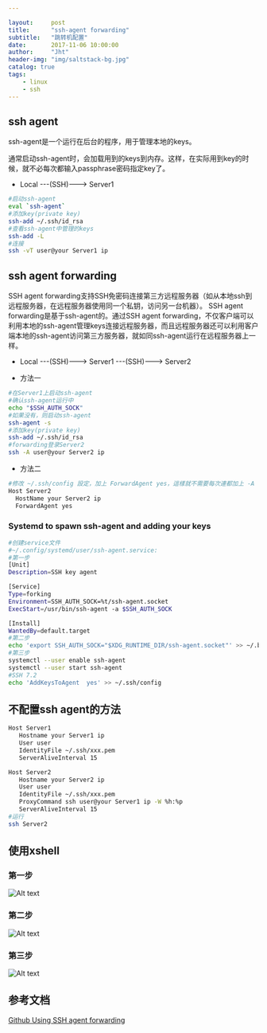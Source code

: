 ```yaml
---

layout:     post
title:      "ssh-agent forwarding"
subtitle:   "跳转机配置"
date:       2017-11-06 10:00:00
author:     "Jht"
header-img: "img/saltstack-bg.jpg"
catalog: true
tags:
    - linux
    - ssh
---
```


## ssh agent


ssh-agent是一个运行在后台的程序，用于管理本地的keys。

通常启动ssh-agent时，会加载用到的keys到内存。这样，在实际用到key的时候，就不必每次都输入passphrase密码指定key了。

- Local ---(SSH)---> Server1

```bash
#启动ssh-agent
eval `ssh-agent`
#添加key(private key)
ssh-add ~/.ssh/id_rsa
#查看ssh-agent中管理的keys
ssh-add -L
#连接
ssh -vT user@your Server1 ip
```

## ssh agent forwarding

SSH agent forwarding支持SSH免密码连接第三方远程服务器（如从本地ssh到远程服务器，在远程服务器使用同一个私钥，访问另一台机器）。
SSH agent forwarding是基于ssh-agent的。通过SSH agent forwarding，不仅客户端可以利用本地的ssh-agent管理keys连接远程服务器，而且远程服务器还可以利用客户端本地的ssh-agent访问第三方服务器，就如同ssh-agent运行在远程服务器上一样。

- Local ---(SSH)---> Server1 ---(SSH)---> Server2 

- 方法一

```bash
#在Server1上启动ssh-agent
#确认ssh-agent运行中
echo "$SSH_AUTH_SOCK"
#如果没有，则启动ssh-agent
ssh-agent -s
#添加key(private key)
ssh-add ~/.ssh/id_rsa
#forwarding登录Server2
ssh -A user@your Server2 ip
```

- 方法二

```bash
#修改 ~/.ssh/config 設定，加上 ForwardAgent yes，這樣就不需要每次連都加上 -A 參數。例如
Host Server2
  HostName your Server2 ip
  ForwardAgent yes

```

### Systemd to spawn ssh-agent and adding your keys

 ```bash
 #创建service文件
 #~/.config/systemd/user/ssh-agent.service:
#第一步
[Unit]
Description=SSH key agent

[Service]
Type=forking
Environment=SSH_AUTH_SOCK=%t/ssh-agent.socket
ExecStart=/usr/bin/ssh-agent -a $SSH_AUTH_SOCK

[Install]
WantedBy=default.target
#第二步
echo 'export SSH_AUTH_SOCK="$XDG_RUNTIME_DIR/ssh-agent.socket"' >> ~/.bash_profile
#第三步
systemctl --user enable ssh-agent
systemctl --user start ssh-agent
#SSH 7.2
echo 'AddKeysToAgent  yes' >> ~/.ssh/config
 ```

## 不配置ssh agent的方法

 ```bash
Host Server1
    Hostname your Server1 ip
    User user
    IdentityFile ~/.ssh/xxx.pem
    ServerAliveInterval 15

Host Server2
    Hostname your Server2 ip
    User user
    IdentityFile ~/.ssh/xxx.pem
    ProxyCommand ssh user@your Server1 ip -W %h:%p
    ServerAliveInterval 15
#运行
ssh Server2
```

## 使用xshell

### 第一步

![Alt text](http://jianghaitao1221.github.io/img/in-post/ssh-agent/ssh-agent-1.png)

### 第二步

![Alt text](http://jianghaitao1221.github.io/img/in-post/ssh-agent/ssh-agent-2.png)

### 第三步

![Alt text](http://jianghaitao1221.github.io/img/in-post/ssh-agent/ssh-agent-3.png)

## 参考文档

[Github Using SSH agent forwarding](https://developer.github.com/v3/guides/using-ssh-agent-forwarding/)






